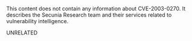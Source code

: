 This content does not contain any information about CVE-2003-0270. It describes the Secunia Research team and their services related to vulnerability intelligence.

UNRELATED